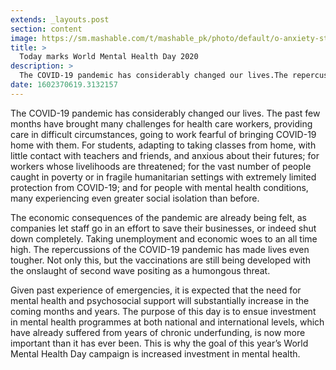 ```yaml
--- 
extends: _layouts.post 
section: content 
image: https://sm.mashable.com/t/mashable_pk/photo/default/o-anxiety-st-900x675_9c6p.1200.jpg 
title: > 
  Today marks World Mental Health Day 2020 
description: > 
  The COVID-19 pandemic has considerably changed our lives.The repercussions of the COVID-19 pandemic has made lives even tougher.Given past experience of emergencies, it is expected that the need for mental health and psychosocial support will substantially increase in the coming months and years.The purpose of this day is to ensue investment in mental health programmes at both national and international levels, which have already suffered from years of chronic underfunding, is now more important than it has ever been.This is why the goal of this year’s World Mental Health Day campaign is increased investment in mental health. 
date: 1602370619.3132157 
--- 
```

The COVID-19 pandemic has considerably changed our lives. The past few months have brought many challenges for health care workers, providing care in difficult circumstances, going to work fearful of bringing COVID-19 home with them. For students, adapting to taking classes from home, with little contact with teachers and friends, and anxious about their futures; for workers whose livelihoods are threatened; for the vast number of people caught in poverty or in fragile humanitarian settings with extremely limited protection from COVID-19; and for people with mental health conditions, many experiencing even greater social isolation than before.

The economic consequences of the pandemic are already being felt, as companies let staff go in an effort to save their businesses, or indeed shut down completely. Taking unemployment and economic woes to an all time high. The repercussions of the COVID-19 pandemic has made lives even tougher. Not only this, but the vaccinations are still being developed with the onslaught of second wave positing as a humongous threat.

Given past experience of emergencies, it is expected that the need for mental health and psychosocial support will substantially increase in the coming months and years. The purpose of this day is to ensue investment in mental health programmes at both national and international levels, which have already suffered from years of chronic underfunding, is now more important than it has ever been. This is why the goal of this year’s World Mental Health Day campaign is increased investment in mental health.